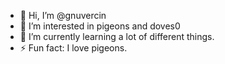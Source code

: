 - 👋 Hi, I’m @gnuvercin
- 👀 I’m interested in pigeons and doves0
- 🌱 I’m currently learning a lot of different things.
- ⚡ Fun fact: I love pigeons.


